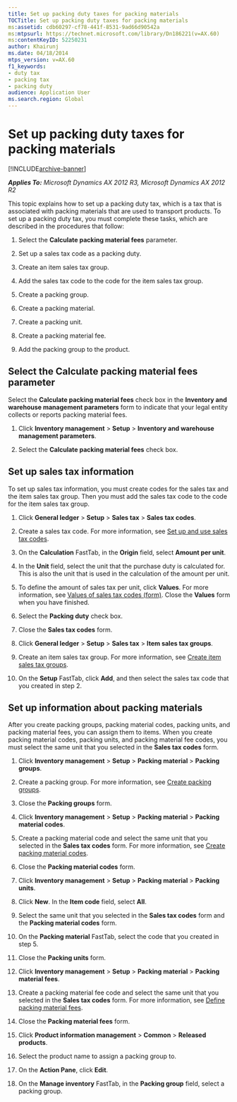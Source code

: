 ```yaml
---
title: Set up packing duty taxes for packing materials
TOCTitle: Set up packing duty taxes for packing materials
ms:assetid: cdb60297-cf78-441f-8531-9ad66d90542a
ms:mtpsurl: https://technet.microsoft.com/library/Dn186221(v=AX.60)
ms:contentKeyID: 52250231
author: Khairunj
ms.date: 04/18/2014
mtps_version: v=AX.60
f1_keywords:
- duty tax
- packing tax
- packing duty
audience: Application User
ms.search.region: Global
---
```


# Set up packing duty taxes for packing materials 


[!INCLUDE[archive-banner](includes/archive-banner.md)]


_**Applies To:** Microsoft Dynamics AX 2012 R3, Microsoft Dynamics AX 2012 R2_

This topic explains how to set up a packing duty tax, which is a tax that is associated with packing materials that are used to transport products. To set up a packing duty tax, you must complete these tasks, which are described in the procedures that follow:

1.  Select the **Calculate packing material fees** parameter.

2.  Set up a sales tax code as a packing duty.

3.  Create an item sales tax group.

4.  Add the sales tax code to the code for the item sales tax group.

5.  Create a packing group.

6.  Create a packing material.

7.  Create a packing unit.

8.  Create a packing material fee.

9.  Add the packing group to the product.

## Select the Calculate packing material fees parameter

Select the **Calculate packing material fees** check box in the **Inventory and warehouse management parameters** form to indicate that your legal entity collects or reports packing material fees.

1.  Click **Inventory management** \> **Setup** \> **Inventory and warehouse management parameters**.

2.  Select the **Calculate packing material fees** check box.

## Set up sales tax information

To set up sales tax information, you must create codes for the sales tax and the item sales tax group. Then you must add the sales tax code to the code for the item sales tax group.

1.  Click **General ledger** \> **Setup** \> **Sales tax** \> **Sales tax codes**.

2.  Create a sales tax code. For more information, see [Set up and use sales tax codes](set-up-and-use-sales-tax-codes.md).

3.  On the **Calculation** FastTab, in the **Origin** field, select **Amount per unit**.

4.  In the **Unit** field, select the unit that the purchase duty is calculated for. This is also the unit that is used in the calculation of the amount per unit.

5.  To define the amount of sales tax per unit, click **Values**. For more information, see [Values of sales tax codes (form)](https://technet.microsoft.com/library/aa500790\(v=ax.60\)). Close the **Values** form when you have finished.

6.  Select the **Packing duty** check box.

7.  Close the **Sales tax codes** form.

8.  Click **General ledger** \> **Setup** \> **Sales tax** \> **Item sales tax groups**.

9.  Create an item sales tax group. For more information, see [Create item sales tax groups](create-item-sales-tax-groups.md).

10. On the **Setup** FastTab, click **Add**, and then select the sales tax code that you created in step 2.

## Set up information about packing materials

After you create packing groups, packing material codes, packing units, and packing material fees, you can assign them to items. When you create packing material codes, packing units, and packing material fee codes, you must select the same unit that you selected in the **Sales tax codes** form.

1.  Click **Inventory management** \> **Setup** \> **Packing material** \> **Packing groups**.

2.  Create a packing group. For more information, see [Create packing groups](create-packing-groups.md).

3.  Close the **Packing groups** form.

4.  Click **Inventory management** \> **Setup** \> **Packing material** \> **Packing material codes**.

5.  Create a packing material code and select the same unit that you selected in the **Sales tax codes** form. For more information, see [Create packing material codes](create-packing-material-codes.md).

6.  Close the **Packing material codes** form.

7.  Click **Inventory management** \> **Setup** \> **Packing material** \> **Packing units**.

8.  Click **New**. In the **Item code** field, select **All**.

9.  Select the same unit that you selected in the **Sales tax codes** form and the **Packing material codes** form.

10. On the **Packing material** FastTab, select the code that you created in step 5.

11. Close the **Packing units** form.

12. Click **Inventory management** \> **Setup** \> **Packing material** \> **Packing material fees**.

13. Create a packing material fee code and select the same unit that you selected in the **Sales tax codes** form. For more information, see [Define packing material fees](define-packing-material-fees.md).

14. Close the **Packing material fees** form.

15. Click **Product information management** \> **Common** \> **Released products**.

16. Select the product name to assign a packing group to.

17. On the **Action Pane**, click **Edit**.

18. On the **Manage inventory** FastTab, in the **Packing group** field, select a packing group.

  


